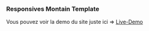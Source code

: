 ### Responsives Montain Template

Vous pouvez voir la demo du site juste ici => [Live-Demo](https://zedrox888.github.io/webdesign-montain-clean/)
